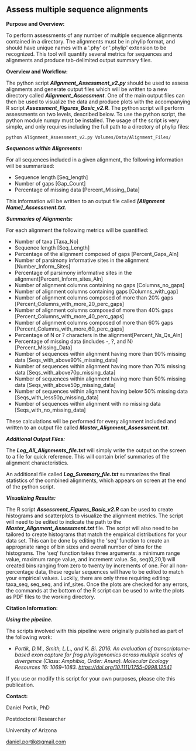 **Assess multiple sequence alignments**
---------------------------------

**Purpose and Overview:**

To perform assessments of any number of multiple sequence alignments contained in a directory.
The alignments must be in phylip format, and should have unique names with a '.phy' or 
'.phylip' extension to be recognized. This tool will quantify several metrics for sequences and
alignments and produce tab-delimited output summary files.


**Overview and Workflow:**

The python script ***Alignment_Assessment_v2.py*** should be used to assess alignments and generate
output files which will be written to a new directory called ***Alignment_Assessment***. One of the 
main output files can then be used to visualize the data and produce plots
with the accompanying R script ***Assessment_Figures_Basic_v2.R***. The python script will perform
assessments on two levels, described below. To use the python script, the python module numpy
must be installed. The usage of the script is very simple, and only requires including the full 
path to a directory of phylip files:

    python Alignment_Assessment_v2.py Volumes/Data/Alignment_Files/


***Sequences within Alignments:***

For all sequences included in a given alignment, the following information will be summarized:

+ Sequence length [Seq_length]
+ Number of gaps [Gap_Count]
+ Percentage of missing data [Percent_Missing_Data]

This information will be written to an output file called ***[Alignment Name]_Assessment.txt***.

***Summaries of Alignments:***

For each alignment the following metrics will be quantified:

+ Number of taxa [Taxa_No]
+ Sequence length [Seq_Length]
+ Percentage of the alignment composed of gaps [Percent_Gaps_Aln]
+ Number of parsimony informative sites in the alignment [Number_Inform_Sites]
+ Percentage of parsimony informative sites in the alignment[Percent_Inform_sites_Aln]
+ Number of alignment columns containing no gaps [Columns_no_gaps]
+ Number of alignment columns containing gaps [Columns_with_gap]
+ Number of alignment columns composed of more than 20% gaps [Percent_Columns_with_more_20_perc_gaps]
+ Number of alignment columns composed of more than 40% gaps [Percent_Columns_with_more_40_perc_gaps]
+ Number of alignment columns composed of more than 60% gaps [Percent_Columns_with_more_60_perc_gaps]
+ Percentage of N or ? characters in the alignment[Percent_Ns_Qs_Aln]
+ Percentage of missing data (includes -, ?, and N) [Percent_Missing_Data]
+ Number of sequences within alignment having more than 90% missing data [Seqs_with_above90%_missing_data]
+ Number of sequences within alignment having more than 70% missing data [Seqs_with_above70p_missing_data]
+ Number of sequences within alignment having more than 50% missing data [Seqs_with_above50p_missing_data]
+ Number of sequences within alignment having below 50% missing data [Seqs_with_less50p_missing_data]
+ Number of sequences within alignment with no missing data [Seqs_with_no_missing_data]

These calculations will be performed for every alignment included and written to an output 
file called ***Master_Alignment_Assessment.txt***.

***Additional Output Files:***

The ***Log_All_Alignments_file.txt*** will simply write the output on the screen to a file
for quick reference. This will contain brief summaries of the alignment characteristics.

An additional file called ***Log_Summary_file.txt*** summarizes the final statistics of the 
combined alignments, which appears on screen at the end of the python script.

***Visualizing Results:***

The R script ***Assessment_Figures_Basic_v2.R*** can be used to create histograms and scatterplots
to visualize the alignment metrics. The script will need to be edited to indicate the path to the
***Master_Alignment_Assessment.txt*** file. The script will also need to be tailored to create histograms
that match the empirical distributions for your data set. This can be done by editing the 'seq' function
to create an appropriate range of bin sizes and overall number of bins for the histograms. The 'seq' function 
takes three arguments: a minimum range value, maximum range value, and increment value. So, seq(0,20,1) will 
created bins ranging from zero to twenty by increments of one. For all non-percentage data, these regular 
sequences will have to be edited to match your empirical values. Luckily, there are only three requiring editing: 
taxa_seq, seq_seq, and inf_sites. Once the plots are checked for any errors, the commands at the bottom of the
R script can be used to write the plots as PDF files to the working directory.



**Citation Information:**

***Using the pipeline.***

The scripts involved with this pipeline were originally published as part of the following work:

+ *Portik, D.M., Smith, L.L., and K. Bi. 2016. An evaluation of transcriptome-based exon capture for frog phylogenomics across multiple scales of divergence (Class: Amphibia, Order: Anura). Molecular Ecology Resources 16: 1069–1083. https://doi.org/10.1111/1755-0998.12541*

If you use or modify this script for your own purposes, please cite this publication.


**Contact:**

Daniel Portik, PhD

Postdoctoral Researcher

University of Arizona

daniel.portik@gmail.com


